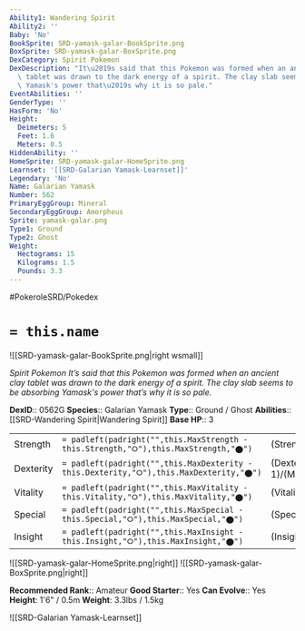 ```yaml
---
Ability1: Wandering Spirit
Ability2: ''
Baby: 'No'
BookSprite: SRD-yamask-galar-BookSprite.png
BoxSprite: SRD-yamask-galar-BoxSprite.png
DexCategory: Spirit Pokemon
DexDescription: "It\u2019s said that this Pokemon was formed when an ancient clay\
  \ tablet was drawn to the dark energy of a spirit. The clay slab seems to be absorbing\
  \ Yamask's power that\u2019s why it is so pale."
EventAbilities: ''
GenderType: ''
HasForm: 'No'
Height:
  Deimeters: 5
  Feet: 1.6
  Meters: 0.5
HiddenAbility: ''
HomeSprite: SRD-yamask-galar-HomeSprite.png
Learnset: '[[SRD-Galarian Yamask-Learnset]]'
Legendary: 'No'
Name: Galarian Yamask
Number: 562
PrimaryEggGroup: Mineral
SecondaryEggGroup: Amorphous
Sprite: yamask-galar.png
Type1: Ground
Type2: Ghost
Weight:
  Hectograms: 15
  Kilograms: 1.5
  Pounds: 3.3
---
```


#PokeroleSRD/Pokedex

# `= this.name`

![[SRD-yamask-galar-BookSprite.png|right wsmall]]

*Spirit Pokemon*
*It’s said that this Pokemon was formed when an ancient clay tablet was drawn to the dark energy of a spirit. The clay slab seems to be absorbing Yamask's power that’s why it is so pale.*

**DexID**:: 0562G
**Species**:: Galarian Yamask
**Type**:: Ground / Ghost
**Abilities**:: [[SRD-Wandering Spirit|Wandering Spirit]]
**Base HP**:: 3

|           |                                                                                        |                                          |
| --------- | -------------------------------------------------------------------------------------- | ---------------------------------------- |
| Strength  | `= padleft(padright("",this.MaxStrength - this.Strength,"⭘"),this.MaxStrength,"⬤")`    | (Strength::2)/(MaxStrength::4)   |
| Dexterity | `= padleft(padright("",this.MaxDexterity - this.Dexterity,"⭘"),this.MaxDexterity,"⬤")` | (Dexterity:: 1)/(MaxDexterity::3) |
| Vitality  | `= padleft(padright("",this.MaxVitality - this.Vitality,"⭘"),this.MaxVitality,"⬤")`    | (Vitality::2)/(MaxVitality::5)   |
| Special   | `= padleft(padright("",this.MaxSpecial - this.Special,"⭘"),this.MaxSpecial,"⬤")`       | (Special::1)/(MaxSpecial::3)     |
| Insight   | `= padleft(padright("",this.MaxInsight - this.Insight,"⭘"),this.MaxInsight,"⬤")`       | (Insight::2)/(MaxInsight::4)     |

![[SRD-yamask-galar-HomeSprite.png|right]]
![[SRD-yamask-galar-BoxSprite.png|right]]

**Recommended Rank**:: Amateur
**Good Starter**:: Yes
**Can Evolve**:: Yes
**Height**: 1'6" / 0.5m
**Weight**: 3.3lbs / 1.5kg

![[SRD-Galarian Yamask-Learnset]]